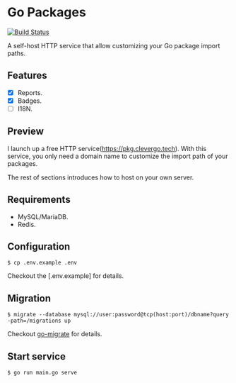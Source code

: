 # Go Packages
[![Build Status](https://img.shields.io/travis/razonyang/gopkgs?style=flat-square)](https://travis-ci.org/razonyang/gopkgs)

A self-host HTTP service that allow customizing your Go package import paths.

## Features

- [x] Reports.
- [x] Badges.
- [ ] I18N.

## Preview

I launch up a free HTTP service(https://pkg.clevergo.tech). With this service, you only need a domain name to customize the import path of your packages.

The rest of sections introduces how to host on your own server.

## Requirements

- MySQL/MariaDB.
- Redis.

## Configuration

```shell
$ cp .env.example .env
```

Checkout the [.env.example] for details.

## Migration

```shell
$ migrate --database mysql://user:password@tcp(host:port)/dbname?query -path=/migrations up
```

Checkout [go-migrate](https://github.com/golang-migrate/migrate) for details.

## Start service

```shell
$ go run main.go serve
```
